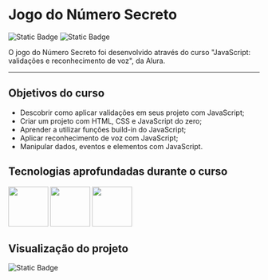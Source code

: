 # Jogo do Número Secreto

![Static Badge](https://img.shields.io/badge/Conclu%C3%ADdo-label?style=for-the-badge&label=Status) ![Static Badge](https://img.shields.io/badge/Alura-label?style=for-the-badge&label=Curso&color=%23000080)

  O jogo do Número Secreto foi desenvolvido através do curso "JavaScript: validações e reconhecimento de voz", da Alura.

<hr>

## Objetivos do curso

* Descobrir como aplicar validações em seus projeto com JavaScript;
* Criar um projeto com HTML, CSS e JavaScript do zero;
* Aprender a utilizar funções build-in do JavaScript;
* Aplicar reconhecimento de voz com JavaScript;
* Manipular dados, eventos e elementos com JavaScript.

## Tecnologias aprofundadas durante o curso

<img src="https://cdn.jsdelivr.net/gh/devicons/devicon@latest/icons/html5/html5-original-wordmark.svg" width="80" height="80"/>                <img src="https://cdn.jsdelivr.net/gh/devicons/devicon@latest/icons/css3/css3-original-wordmark.svg" width="80" height="80"/>                <img src="https://cdn.jsdelivr.net/gh/devicons/devicon@latest/icons/javascript/javascript-original.svg" width="80" height="80"/>

## Visualização do projeto

![Static Badge](https://img.shields.io/badge/Vercel-project?style=for-the-badge&color=%23570A57&link=https%3A%2F%2Fnumero-secreto-pink-two.vercel.app%2F)


